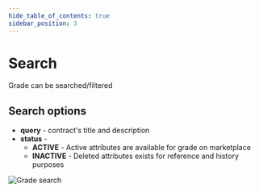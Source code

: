 ```yaml
---
hide_table_of_contents: true
sidebar_position: 3
---
```


# Search

Grade can be searched/filtered

## Search options

- **query** - contract's title and description
- **status** -
    - **ACTIVE** - Active attributes are available for grade on marketplace
    - **INACTIVE** - Deleted attributes exists for reference and history purposes

![Grade search](/img/admin/mechanics-simple/grade/grade_search.png)
